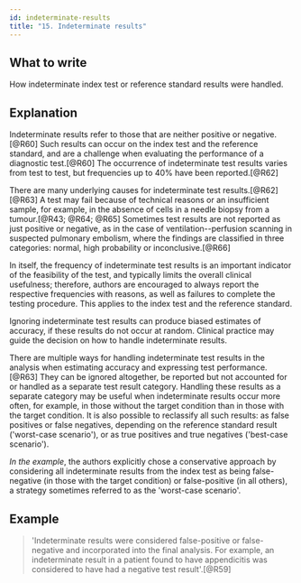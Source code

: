 ```yaml
---
id: indeterminate-results
title: "15. Indeterminate results"
---
```

## What to write

How indeterminate index test or reference standard results were handled.

## Explanation

Indeterminate results refer to those that are neither
positive or negative.[@R60] Such results can occur on the index test and
the reference standard, and are a challenge when evaluating the
performance of a diagnostic test.[@R60] The occurrence of indeterminate
test results varies from test to test, but frequencies up to 40% have
been reported.[@R62]

There are many underlying causes for indeterminate test results.[@R62]
[@R63] A test may fail because of technical reasons or an insufficient
sample, for example, in the absence of cells in a needle biopsy from a
tumour.[@R43; @R64; @R65] Sometimes test results are not reported as
just positive or negative, as in the case of ventilation--perfusion
scanning in suspected pulmonary embolism, where the findings are
classified in three categories: normal, high probability or
inconclusive.[@R66]

In itself, the frequency of indeterminate test results is an important
indicator of the feasibility of the test, and typically limits the
overall clinical usefulness; therefore, authors are encouraged to always
report the respective frequencies with reasons, as well as failures to
complete the testing procedure. This applies to the index test and the
reference standard.

Ignoring indeterminate test results can produce biased estimates of
accuracy, if these results do not occur at random. Clinical practice may
guide the decision on how to handle indeterminate results.

There are multiple ways for handling indeterminate test results in the
analysis when estimating accuracy and expressing test performance.[@R63]
They can be ignored altogether, be reported but not accounted for or
handled as a separate test result category. Handling these results as a
separate category may be useful when indeterminate results occur more
often, for example, in those without the target condition than in those
with the target condition. It is also possible to reclassify all such
results: as false positives or false negatives, depending on the
reference standard result ('worst-case scenario'), or as true positives
and true negatives ('best-case scenario').

*In the example*, the authors explicitly chose a conservative approach
by considering all indeterminate results from the index test as being
false-negative (in those with the target condition) or false-positive
(in all others), a strategy sometimes referred to as the 'worst-case
scenario'.

## Example

> 'Indeterminate results were considered false-positive or
false-negative and incorporated into the final analysis. For example, an
indeterminate result in a patient found to have appendicitis was
considered to have had a negative test result'.[@R59]
